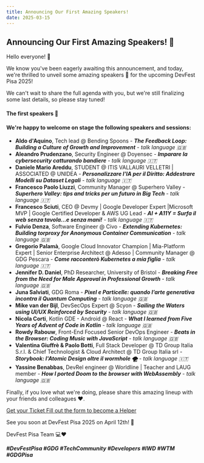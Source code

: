 ```yaml
---
title: Announcing Our First Amazing Speakers!
date: 2025-03-15
---
```


## Announcing Our First Amazing Speakers! 📢

Hello everyone! 🥳

We know you've been eagerly awaiting this announcement, and today, we're thrilled to unveil some amazing speakers 🎉 for the upcoming DevFest Pisa 2025!

We can't wait to share the full agenda with you, but we're still finalizing some last details, so please stay tuned!

#### The first speakers 🎤
#### We're happy to welcome on stage the following speakers and sessions:

- **Aldo d'Aquino**, Tech lead @ Bending Spoons - ***The Feedback Loop: Building a Culture of Growth and Improvement*** - *talk language 🇬🇧*
- **Aleandro Prudenzano**, Security Engineer @ Doyensec - ***Imparare la cybersecurity catturando bandiere*** - *talk language 🇮🇹*
- **Daniele Mario Areddu**, STUDENT @ ITIS VALLAURI VELLETRI | ASSOCIATED @ UNIDEA - ***Personalizzare l'IA per il Diritto: Addestrare Modelli su Dataset Legali*** - *talk language 🇮🇹*
- **Francesco Paolo Liuzzi**, Community Manager @ Superhero Valley - ***Superhero Valley: tips and tricks per un futuro in Big Tech*** - *talk language 🇮🇹*
- **Francesco Sciuti**, CEO @ Devmy | Google Developer Expert |Microsoft MVP | Google Certified Developer & AWS UG Lead - ***AI + A11Y = Surfa il web senza tavola...e senza mani!*** - *talk language 🇮🇹*
- **Fulvio Denza**, Software Engineer @ Civo - ***Extending Kubernetes: Building torproxy for Anonymous Container Communication*** - *talk language 🇬🇧*
- **Gregorio Palamà**, Google Cloud Innovator Champion | Mia-Platform Expert | Senior Enterprise Architect @ Adesso | Community Manager @ GDG Pescara - ***Come racconterò Kubernetes a mia figlia*** - *talk language 🇮🇹*
- **Jennifer D. Daniel**, PhD Researcher, University of Bristol - ***Breaking Free from the Need for Male Approval in Professional Growth*** - *talk language 🇬🇧*
- **Juna Salviati**, GDG Roma - ***Pixel e Particelle: quando l’arte generativa incontra il Quantum Computing*** - *talk language 🇬🇧*
- **Mike van der Bijl**, DevSecOps Expert @ Scyon - ***Sailing the Waters using UI/UX Reinforced by Security*** - *talk language 🇬🇧*
- **Nicola Corti**, Kotlin GDE - Android @ React - ***What I learned from Five Years of Advent of Code in Kotlin*** - *talk language 🇬🇧*
- **Rowdy Rabouw**, Front-End Focused Senior DevOps Engineer - ***Beats in the Browser: Coding Music with JavaScript*** - *talk language 🇬🇧*
- **Valentina Giuffrè & Paolo Botti**, Full Stack Developer @ TD Group Italia S.r.l. & Chief Technologist & Cloud Architect @ TD Group Italia srl - ***Storybook: l'Atomic Design oltre il wormhole 🌪️*** - *talk language 🇮🇹*
- **Yassine Benabbas**, DevRel engineer @ Worldline | Teacher and LAUG member - ***How I ported Doom to the browser with WebAssembly*** - *talk language 🇬🇧*

Finally, if you love what we're doing, please share this amazing lineup with your friends and colleagues ❤️.

<a role="button" class="large width-fit margin-auto" target="_blank" href="https://www.eventbrite.it/e/gdg-devfest-pisa-2025-tickets-1205952308819">
    Get your Ticket
</a>

<a role="button" class="large width-fit margin-auto"  target="_blank" href="https://docs.google.com/forms/d/1y8G12HFY7EVc8LsF-1S24z5Wqeqiare4qaPgXwSwTDU/preview">
    Fill out the form to become a Helper
</a>

See you soon at DevFest Pisa 2025 on April 12th! 🎊

DevFest Pisa Team 💻❤️

***#DevFestPisa #GDG #TechCommunity #Developers #IWD #WTM #GDGPisa***

